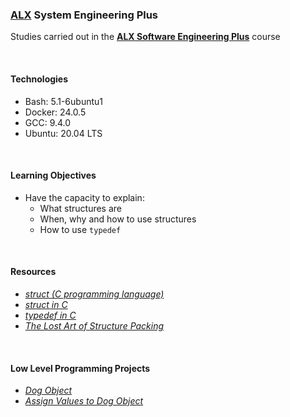 ### [ALX](https://www.alxafrica.com/) System Engineering Plus

Studies carried out in the **[ALX Software Engineering Plus](https://www.alxafrica.com/software-engineering-plus/)** course

<br />

#### Technologies

* Bash:     5.1-6ubuntu1
* Docker:   24.0.5
* GCC:      9.4.0
* Ubuntu:   20.04 LTS

<br />

#### Learning Objectives

* Have the capacity to explain:
    * What structures are
    * When, why and how to use structures
    * How to use `typedef`

<br />

#### Resources

* _[struct (C programming language)](https://en.wikipedia.org/wiki/Struct_(C_programming_language))_
* _[struct in C](https://www.geeksforgeeks.org/structures-c/)_
* _[typedef in C](https://www.geeksforgeeks.org/typedef-in-c/)_
* _[The Lost Art of Structure Packing](http://www.catb.org/esr/structure-packing/)_

<br />

#### Low Level Programming Projects

* _[Dog Object](dog.h)_
* _[Assign Values to Dog Object](1-init_dog.c)_

<br />
